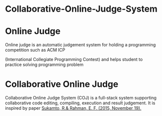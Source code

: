 # Collaborative-Online-Judge-System

# Online Judge

Online judge is an automatic  judgement system  for holding  a programming competition  such as  ACM ICP

(International Collegiate Programming Contest) and helps student to practice solving programming problem

# Collaborative Online Judge

Collaborative Online Judge System (COJ) is a full-stack system supporting collaborative code editing, compiling, execution and result judgement. It is inspired by paper [Sukamto, R.& Rahman, E. F. (2015, November 19).](Https://www.researchgate.net/publication/284165967_Analysis_Collaborative_Online_Judge_and_Learning_Methods_for_Programming_Subject)
